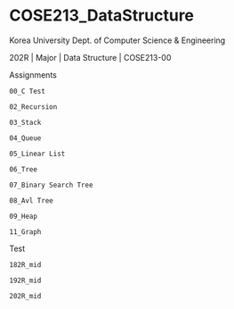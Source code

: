 # COSE213_DataStructure
Korea University Dept. of Computer Science & Engineering 

202R | Major | Data Structure | COSE213-00 

Assignments

    00_C Test
  
    02_Recursion

    03_Stack
  
    04_Queue
  
    05_Linear List
  
    06_Tree
  
    07_Binary Search Tree
  
    08_Avl Tree
  
    09_Heap
  
    11_Graph

Test
  
    182R_mid
  
    192R_mid
  
    202R_mid
